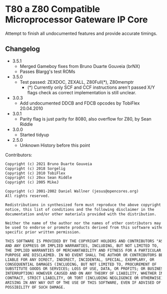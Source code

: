 # T80 a Z80 Compatible Microprocessor Gateware IP Core

Attempt to finish all undocumented features and provide accurate timings.

## Changelog

- 3.5.1
  - Merged Gameboy fixes from Bruno Duarte Gouveia (brNX)
  - Passes Blargg's test ROMs
- 3.5.0
  - Test passed: ZEXDOC, ZEXALL, Z80Full(*), Z80memptr
    - (*) Currently only SCF and CCF instructions aren't passed X/Y flags check as correct implementation is still unclear.
- 3.0.3
  - Add undocumented DDCB and FDCB opcodes by TobiFlex 20.04.2010
- 3.0.1
  - Parity flag is just parity for 8080, also overflow for Z80, by Sean Riddle
- 3.0.0
  - Started tidyup
- 2.5.0
  - Unknown History before this point

Contributors:

```txt
Copyright (c) 2021 Bruno Duarte Gouveia
Copyright (c) 2018 Sorgelig
Copyright (c) 2010 TobiFlex
Copyright (c) 20xx Sean Riddle
Copyright (c) 2005 MikeJ
```

```txt
Copyright (c) 2001-2002 Daniel Wallner (jesus@opencores.org)
All rights reserved.

Redistributions in synthesized form must reproduce the above copyright
notice, this list of conditions and the following disclaimer in the
documentation and/or other materials provided with the distribution.

Neither the name of the author nor the names of other contributors may
be used to endorse or promote products derived from this software without
specific prior written permission.

THIS SOFTWARE IS PROVIDED BY THE COPYRIGHT HOLDERS AND CONTRIBUTORS "AS IS"
AND ANY EXPRESS OR IMPLIED WARRANTIES, INCLUDING, BUT NOT LIMITED TO,
THE IMPLIED WARRANTIES OF MERCHANTABILITY AND FITNESS FOR A PARTICULAR
PURPOSE ARE DISCLAIMED. IN NO EVENT SHALL THE AUTHOR OR CONTRIBUTORS BE
LIABLE FOR ANY DIRECT, INDIRECT, INCIDENTAL, SPECIAL, EXEMPLARY, OR
CONSEQUENTIAL DAMAGES (INCLUDING, BUT NOT LIMITED TO, PROCUREMENT OF
SUBSTITUTE GOODS OR SERVICES; LOSS OF USE, DATA, OR PROFITS; OR BUSINESS
INTERRUPTION) HOWEVER CAUSED AND ON ANY THEORY OF LIABILITY, WHETHER IN
CONTRACT, STRICT LIABILITY, OR TORT (INCLUDING NEGLIGENCE OR OTHERWISE)
ARISING IN ANY WAY OUT OF THE USE OF THIS SOFTWARE, EVEN IF ADVISED OF THE
POSSIBILITY OF SUCH DAMAGE.
```

